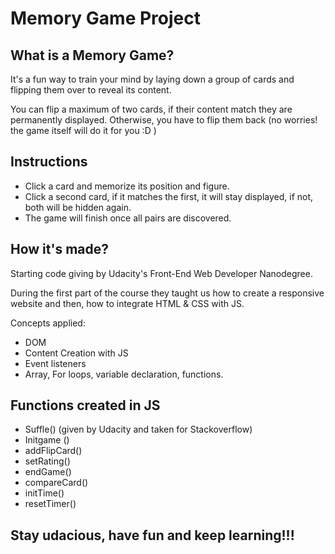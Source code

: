 # Memory Game Project

## What is a Memory Game?

It's a fun way to train your mind by laying down a group of cards and flipping them over to reveal its content.

You can flip a maximum of two cards, if their content match they are permanently displayed. Otherwise, you have to flip them back (no worries! the game itself will do it for you :D )

## Instructions

* Click a card and memorize its position and figure.
* Click a second card, if it matches the first, it will stay displayed, if not, both will be hidden again.
* The game will finish once all pairs are discovered.

## How it's made?

Starting code giving by Udacity's Front-End Web Developer Nanodegree.

During the first part of the course they taught us how to create a responsive website and then, how to integrate HTML & CSS with JS.

Concepts applied:

* DOM
* Content Creation with JS
* Event listeners
* Array, For loops, variable declaration, functions.

## Functions created in JS

* Suffle() (given by Udacity and taken for Stackoverflow)
* Initgame ()
* addFlipCard()
* setRating()
* endGame()
* compareCard()
* initTime()
* resetTimer()

## Stay udacious, have fun and keep learning!!!
